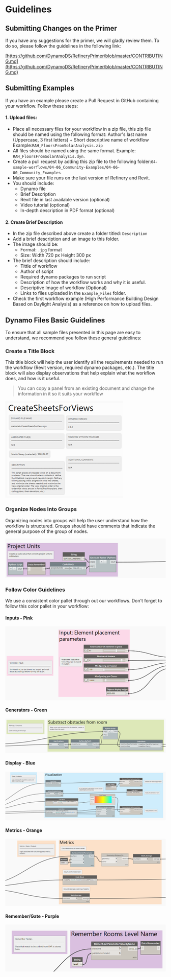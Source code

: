 # Guidelines

## Submitting Changes on the Primer

If you have any suggestions for the primer, we will gladly review them. To do so, please follow the guidelines in the following link:

[https://github.com/DynamoDS/RefineryPrimer/blob/master/CONTRIBUTING.md](https://github.com/DynamoDS/RefineryPrimer/blob/master/CONTRIBUTING.md)

## Submitting Examples

If you have an example please create a Pull Request in GitHub containing your workflow. Follow these steps:

#### **1. Upload files:**

* Place all necessary files for your workflow in a zip file, this zip file should be named using the following format: Author's last name \(Uppercase, 3 first letters\) + Short descriptive name of workflow Example:`RAH_FloorsFromSolarAnalysis.zip`
* All files should be named using the same format. Example:  `RAH_FloorsFromSolarAnalysis.dyn`.
* Create a pull request by adding this zip file to the following folder:`04-sample-worflows/04-06_Community-Examples/04-06-00_Community_Examples`
* Make sure your file runs on the last version of Refinery and Revit. 
* You should include: 
  * Dynamo file
  * Brief Description
  * Revit file in last available version \(optional\)
  * Video tutorial \(optional\)
  * In-depth description in PDF format \(optional\)

#### 2. Create Brief Description

* In the zip file described above create a folder titled: `Description`
* Add a brief description and an image to this folder.
* The image should be:
  * Format: `.jpg` format
  * Size: Width 720 px Height 300 px
* The brief description should include: 
  * Tittle of workflow
  * Author of script
  * Required dynamo packages to run script
  * Description of how the workflow works and why it is useful.
  * Descriptive Image of workflow \(Optional\)
  * Links to files uploaded in the `Example_Files` folder.
* Check the first workflow example \(High Performance Building Design Based on Daylight Analysis\) as a reference on how to upload files. 

## Dynamo Files Basic Guidelines

To ensure that all sample files presented in this page are easy to understand, we recommend you follow these general guidelines:

### Create a Title Block

This title block will help the user identify all the requirements needed to run the workflow \(Revit version, required dynamo packages, etc.\). The title block will also display observations that help explain what the workflow does, and how is it useful.

> You can copy a panel from an existing document and change the information in it so it suits your workflow

![](../../.gitbook/assets/community2.png)

### Organize Nodes Into Groups

Organizing nodes into groups will help the user understand how the workflow is structured. Groups should have comments that indicate the general purpose of the group of nodes.

![](../../.gitbook/assets/community3.png)

### Follow Color Guidelines

We use a consistent color pallet through out our workflows. Don't forget to follow this color pallet in your workflow:

#### Inputs - Pink

![](../../.gitbook/assets/comunity4.png)

#### Generators - Green

![](../../.gitbook/assets/comunity5.png)

#### Display - Blue

![](../../.gitbook/assets/comunity6.png)

#### Metrics - Orange

![](../../.gitbook/assets/comunity7.png)

#### Remember/Gate - Purple

![](../../.gitbook/assets/comunity8.png)

